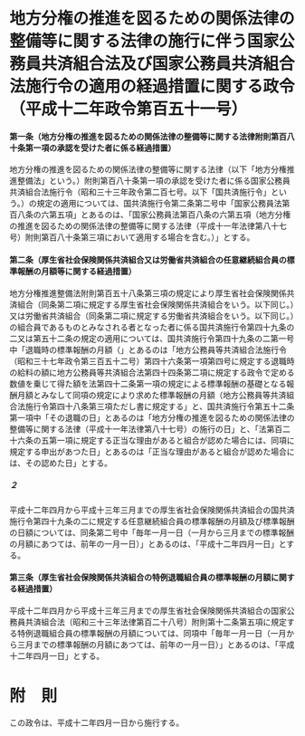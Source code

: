 # 地方分権の推進を図るための関係法律の整備等に関する法律の施行に伴う国家公務員共済組合法及び国家公務員共済組合法施行令の適用の経過措置に関する政令（平成十二年政令第百五十一号）
#### 第一条（地方分権の推進を図るための関係法律の整備等に関する法律附則第百八十条第一項の承認を受けた者に係る経過措置）
地方分権の推進を図るための関係法律の整備等に関する法律（以下「地方分権推進整備法」という。）附則第百八十条第一項の承認を受けた者に係る国家公務員共済組合法施行令（昭和三十三年政令第二百七号。以下「国共済施行令」という。）の規定の適用については、国共済施行令第二条第二号中「国家公務員法第百八条の六第五項」とあるのは、「国家公務員法第百八条の六第五項（地方分権の推進を図るための関係法律の整備等に関する法律（平成十一年法律第八十七号）附則第百八十条第三項において適用する場合を含む。）」とする。
#### 第二条（厚生省社会保険関係共済組合又は労働省共済組合の任意継続組合員の標準報酬の月額等に関する経過措置）
地方分権推進整備法附則第百五十八条第三項の規定により厚生省社会保険関係共済組合（同条第二項に規定する厚生省社会保険関係共済組合をいう。以下同じ。）又は労働省共済組合（同条第二項に規定する労働省共済組合をいう。以下同じ。）の組合員であるものとみなされる者となった者に係る国共済施行令第四十九条の二又は第五十二条の規定の適用については、国共済施行令第四十九条の二第一号中「退職時の標準報酬の月額（」とあるのは「地方公務員等共済組合法施行令（昭和三十七年政令第三百五十二号）第四十六条第一項第四号に規定する退職時の給料の額に地方公務員等共済組合法第四十四条第二項に規定する政令で定める数値を乗じて得た額を法第四十二条第一項の規定による標準報酬の基礎となる報酬月額とみなして同項の規定により求めた標準報酬の月額（地方公務員等共済組合法施行令第四十八条第三項ただし書に規定する」と、国共済施行令第五十二条第一項中「その退職の日」とあるのは「地方分権の推進を図るための関係法律の整備等に関する法律（平成十一年法律第八十七号）の施行の日」と、「法第百二十六条の五第一項に規定する正当な理由があると組合が認めた場合には、同項に規定する申出があつた日」とあるのは「正当な理由があると組合が認めた場合には、その認めた日」とする。
##### ２
平成十二年四月から平成十三年三月までの厚生省社会保険関係共済組合の国共済施行令第四十九条の二に規定する任意継続組合員の標準報酬の月額及び標準報酬の日額については、同条第二号中「毎年一月一日（一月から三月までの標準報酬の月額にあつては、前年の一月一日）」とあるのは、「平成十二年四月一日」とする。
#### 第三条（厚生省社会保険関係共済組合の特例退職組合員の標準報酬の月額に関する経過措置）
平成十二年四月から平成十三年三月までの厚生省社会保険関係共済組合の国家公務員共済組合法（昭和三十三年法律第百二十八号）附則第十二条第五項に規定する特例退職組合員の標準報酬の月額については、同項中「毎年一月一日（一月から三月までの標準報酬の月額にあつては、前年の一月一日）」とあるのは、「平成十二年四月一日」とする。
# 附　則
この政令は、平成十二年四月一日から施行する。
